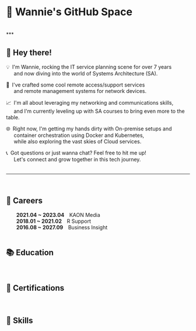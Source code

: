 # 👻 Wannie's GitHub Space
<br/>   
***

## 👋 Hey there!   
💡&ensp;I'm Wannie, rocking the IT service planning scene for over 7 years   
&emsp;&ensp;and now diving into the world of Systems Architecture (SA).   

🚀&ensp;I've crafted some cool remote access/support services   
&emsp;&ensp;and remote management systems for network devices.   

📈&ensp;I'm all about leveraging my networking and communications skills,   
&emsp;&ensp;and I'm currently leveling up with SA courses to bring even more to the table.   

🌐&ensp;Right now, I'm getting my hands dirty with On-premise setups and   
&emsp;&ensp;container orchestration using Docker and Kubernetes,   
&emsp;&ensp;while also exploring the vast skies of Cloud services.   

📞&ensp;Got questions or just wanna chat? Feel free to hit me up!   
&emsp;&ensp;Let's connect and grow together in this tech journey.   
<br/>   
***
<br/>

## 👣 Careers
&emsp;&emsp;**2021.04 ~ 2023.04**&emsp;KAON Media   
&emsp;&emsp;**2018.01 ~ 2021.02**&emsp;R Support   
&emsp;&emsp;**2016.08 ~ 2027.09**&emsp;Business Insight   
<br/>

## 📚 Education
<br/>

## 📃 Certifications
<br/>

## 💪 Skills
